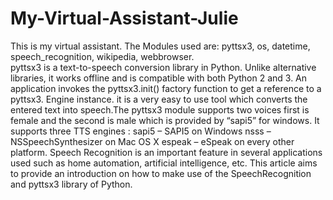 # My-Virtual-Assistant-Julie
This is my virtual assistant.
The Modules used are:
pyttsx3,
os,
datetime,
speech_recognition,
wikipedia, 
webbrowser.  
pyttsx3 is a text-to-speech conversion library in Python. Unlike alternative libraries, it works offline and is compatible with both Python 2 and 3. An application invokes the pyttsx3.init() factory function to get a reference to a pyttsx3. Engine instance. it is a very easy to use tool which converts the entered text into speech.The pyttsx3 module supports two voices first is female and the second is male which is provided by “sapi5” for windows.
It supports three TTS engines :
sapi5 – SAPI5 on Windows
nsss – NSSpeechSynthesizer on Mac OS X
espeak – eSpeak on every other platform.
Speech Recognition is an important feature in several applications used such as home automation, artificial intelligence, etc. This article aims to provide an introduction on how to make use of the SpeechRecognition and pyttsx3 library of Python.

